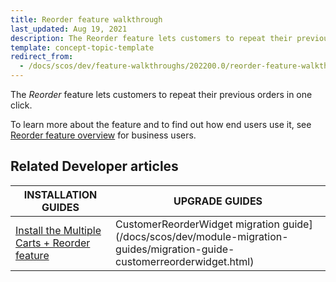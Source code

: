 ```yaml
---
title: Reorder feature walkthrough
last_updated: Aug 19, 2021
description: The Reorder feature lets customers to repeat their previous orders in one click
template: concept-topic-template
redirect_from:
  - /docs/scos/dev/feature-walkthroughs/202200.0/reorder-feature-walkthrough.html
---
```


The _Reorder_ feature lets customers to repeat their previous orders in one click.


To learn more about the feature and to find out how end users use it, see [Reorder feature overview](/docs/scos/user/features/{{page.version}}/reorder-feature-overview.html) for business users.


## Related Developer articles

| INSTALLATION GUIDES | UPGRADE GUIDES|
|---------|---------|
| [Install the Multiple Carts + Reorder feature](/docs/pbc/all/cart-and-checkout/install-and-upgrade/install-features/install-the-multiple-carts-reorder-feature.html) | CustomerReorderWidget migration guide](/docs/scos/dev/module-migration-guides/migration-guide-customerreorderwidget.html)  |
